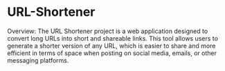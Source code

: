 # URL-Shortener
Overview: The URL Shortener project is a web application designed to convert long URLs into short and shareable links. This tool allows users to generate a shorter version of any URL, which is easier to share and more efficient in terms of space when posting on social media, emails, or other messaging platforms. 
